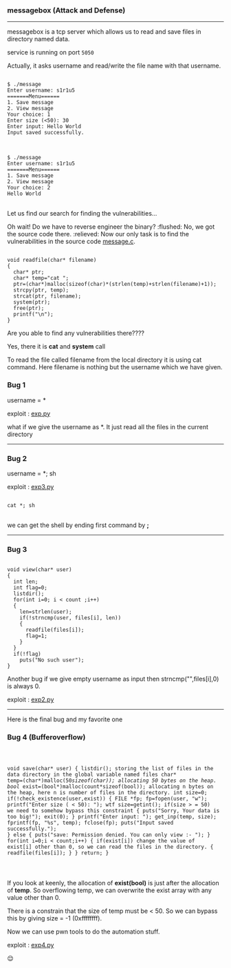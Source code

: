 ### messagebox (Attack and Defense)
---
<p>messagebox is a tcp server which allows us to read and save files in directory named data.</p>
<p>service is  running on port <code>5050</code></p>

<p>Actually, it asks username and read/write the file name with that username.</p>

<pre>
<code>
$ ./message
Enter username: s1r1u5
=======Menu======
1. Save message
2. View message
Your choice: 1
Enter size (<50): 30
Enter input: Hello World
Input saved successfully.
</code>
</pre>
<pre>
<code>
$ ./message
Enter username: s1r1u5
=======Menu======
1. Save message
2. View message
Your choice: 2
Hello World
</code>
</pre>
<p style="font-color:red">Let us find our search for finding the vulnerabilities... </p>
<p> Oh wait! Do we have to reverse engineer the binary? :flushed: No, we got the source code there. :relieved: Now our only task is to find the vulnerabilities in the source code <a href="message.c">message.c</a>.</p>

<pre><code>
void readfile(char* filename)
{
  char* ptr;
  char* temp="cat ";
  ptr=(char*)malloc(sizeof(char)*(strlen(temp)+strlen(filename)+1));
  strcpy(ptr, temp);
  strcat(ptr, filename);
  system(ptr);
  free(ptr);
  printf("\n");
}
</pre></code>
<p> Are you able to find any vulnerabilities there????</p>
<p> Yes, there it is <b>cat</b> and <b>system</b> call</p>
<p> To read the file called filename from the local directory it is using cat command. Here filename is nothing but the username which we have given.</p>

<h3>Bug 1</h3>
username = *
<p>
exploit : <a href="exp.py">exp.py</a></p>
<p> what if we give the username as *. It just read all the files in the current directory</p>
<hr/>
<h3>Bug 2</h3>
username = *; sh
<p>
exploit : <a href="exp3.py">exp3.py</a></p>
<pre>
<code>
cat *; sh
</code>
</pre>
<p> we can get the shell by ending first command by <b>;</b></p>
<hr/>
<h3>Bug 3</h3>
<pre><code>
void view(char* user)
{
  int len;
  int flag=0;
  listdir();
  for(int i=0; i < count ;i++)
  {
    len=strlen(user);
    if(!strncmp(user, files[i], len))
    {
      readfile(files[i]);
      flag=1;
    }
  }
  if(!flag)
    puts("No such user");
}
</code></pre>
<p> Another bug if we give empty username as input then strncmp("",files[i],0) is always 0. </p>
<p>exploit : <a href="exp2.py">exp2.py</a></p>
<hr/>
<p>Here is the final bug and my favorite one</p>
<h3>Bug 4 (Bufferoverflow)</h3>
<pre><code>

void save(char* user)
{
  listdir(); storing the list of files in the data directory in the global variable named files
  char* temp=(char*)malloc(50*sizeof(char)); allocating 50 bytes on the heap.
  bool* exist=(bool*)malloc(count*sizeof(bool)); allocating n bytes on the heap, here n is number of files in the directory.
  int size=0;
  if(!check_existence(user,exist))
  {
    FILE *fp;
    fp=fopen(user, "w");
    printf("Enter size ( < 50): "); wtf 
    size=getint();
    if(size > = 50)  we need to somehow bypass this constraint 
    {
      puts("Sorry, Your data is too big!");
      exit(0);
    }
    printf("Enter input: ");
    get_inp(temp, size);
    fprintf(fp, "%s", temp);
    fclose(fp);
    puts("Input saved successfully.");
  }
  else
  {
    puts("save: Permission denied. You can only view :- ");
  }
  for(int i=0;i < count;i++)
  {
    if(exist[i])  change the value of exist[i] other than 0, so we can read the files in the directory. 
    {
      readfile(files[i]);
    }
  }
  return;
}


</code></pre>
<p> If you look at keenly, the allocation of <b>exist(bool)</b> is just after the allocation of <b>temp</b>. So overflowing temp, we can overwrite the exist array with any value other than 0.</p>
<p>There is a constrain that the size of temp must be < 50. So we can bypass this by giving size = -1 (0xffffffff).</p>
<p> Now we can use pwn tools to do the automation stuff.</p>
<p> exploit : <a href = "exp4.py">exp4.py</a></p>
 
 :relieved: 
  
